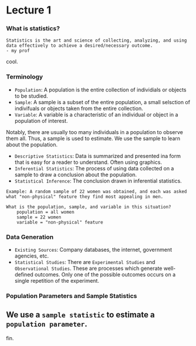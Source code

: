 # Lecture 1

### What is statistics?
```
Statistics is the art and science of collecting, analyzing, and using data effectively to achieve a desired/necessary outcome.
- my prof
```
cool.

### Terminology

 - `Population`: A population is the entire collection of individials or objects to be studied.
 - `Sample`: A sample is a subset of the entire population, a small selsction of indivifuals or objects taken from the entire collection.
 - `Variable`: A variable is a characteristic of an individual or object in a population of interest.

Notably, there are usually too many individuals in a population to observe them all. Thus, a sample is used to estimate. We use the sample to learn about the population.

 - `Descriptive Statistics`: Data is summarized and presented ina form that is easy for a reader to understand. Often using graphics.
 - `Inferential Statistics`: The process of using data collected on a sample to draw a conclusion about the population.
 - `Statistical Inference`: The conclusion drawn in inferential statistics.

```
Example: A random sample of 22 women was obtained, and each was asked what "non-physical" feature they find most appealing in men.

What is the population, sample, and variable in this situation? 
    population = all women  
    sample = 22 women  
    variable = "non-physical" feature  
```

### Data Generation

  - `Existing Sources`: Company databases, the internet, government agencies, etc.
  - `Statistical Studies`: There are `Experimental Studies` and `Observational Studies`. These are processes which generate well-defined outcomes. Only one of the possible outcomes occurs on a single repetition of the experiment.

### Population Parameters and Sample Statistics
We use a `sample statistic` to estimate a `population parameter`.
 - 

fin.